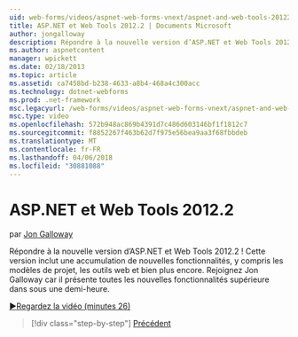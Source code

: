 ```yaml
---
uid: web-forms/videos/aspnet-web-forms-vnext/aspnet-and-web-tools-20122
title: ASP.NET et Web Tools 2012.2 | Documents Microsoft
author: jongalloway
description: Répondre à la nouvelle version d’ASP.NET et Web Tools 2012.2 ! Cette version inclut une accumulation de nouvelles fonctionnalités, y compris les modèles de projet, les outils web et bien plus encore. Patrice...
ms.author: aspnetcontent
manager: wpickett
ms.date: 02/18/2013
ms.topic: article
ms.assetid: ca7458bd-b238-4633-a8b4-468a4c300acc
ms.technology: dotnet-webforms
ms.prod: .net-framework
msc.legacyurl: /web-forms/videos/aspnet-web-forms-vnext/aspnet-and-web-tools-20122
msc.type: video
ms.openlocfilehash: 572b948ac869b4391d7c486d603146bf1f1812c7
ms.sourcegitcommit: f8852267f463b62d7f975e56bea9aa3f68fbbdeb
ms.translationtype: MT
ms.contentlocale: fr-FR
ms.lasthandoff: 04/06/2018
ms.locfileid: "30881088"
---
```

<a name="aspnet-and-web-tools-20122"></a>ASP.NET et Web Tools 2012.2
====================
par [Jon Galloway](https://github.com/jongalloway)

Répondre à la nouvelle version d’ASP.NET et Web Tools 2012.2 ! Cette version inclut une accumulation de nouvelles fonctionnalités, y compris les modèles de projet, les outils web et bien plus encore. Rejoignez Jon Galloway car il présente toutes les nouvelles fonctionnalités supérieure dans sous une demi-heure.

[&#9654;Regardez la vidéo (minutes 26)](https://channel9.msdn.com/Blogs/ASP-NET-Site-Videos/aspnet-and-web-tools-20122)

> [!div class="step-by-step"]
> [Précédent](getting-started-with-the-next-version-of-aspnet.md)
